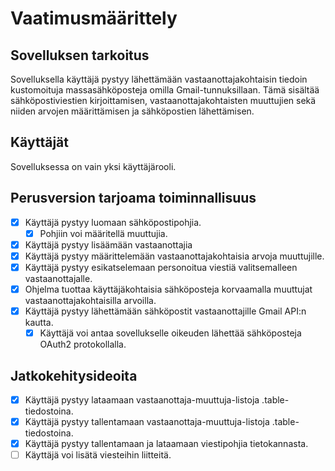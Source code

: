 # Vaatimusmäärittely

## Sovelluksen tarkoitus

Sovelluksella käyttäjä pystyy lähettämään vastaanottajakohtaisin tiedoin kustomoituja massasähköposteja omilla Gmail-tunnuksillaan. Tämä sisältää sähköpostiviestien kirjoittamisen, vastaanottajakohtaisten muuttujien sekä niiden arvojen määrittämisen ja sähköpostien lähettämisen.

## Käyttäjät

Sovelluksessa on vain yksi käyttäjärooli.

## Perusversion tarjoama toiminnallisuus

- [x] Käyttäjä pystyy luomaan sähköpostipohjia.
  - [x] Pohjiin voi määritellä muuttujia.
- [x] Käyttäjä pystyy lisäämään vastaanottajia
- [x] Käyttäjä pystyy määrittelemään vastaanottajakohtaisia arvoja muuttujille.
- [x] Käyttäjä pystyy esikatselemaan personoitua viestiä valitsemalleen vastaanottajalle.
- [x] Ohjelma tuottaa käyttäjäkohtaisia sähköposteja korvaamalla muuttujat vastaanottajakohtaisilla arvoilla.
- [x] Käyttäjä pystyy lähettämään sähköpostit vastaanottajille Gmail API:n kautta.
  - [x] Käyttäjä voi antaa sovellukselle oikeuden lähettää sähköposteja OAuth2 protokollalla.

## Jatkokehitysideoita

- [x] Käyttäjä pystyy lataamaan vastaanottaja-muuttuja-listoja .table-tiedostoina.
- [x] Käyttäjä pystyy tallentamaan vastaanottaja-muuttuja-listoja .table-tiedostoina.
- [x] Käyttäjä pystyy tallentamaan ja lataamaan viestipohjia tietokannasta.
- [ ] Käyttäjä voi lisätä viesteihin liitteitä.
